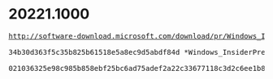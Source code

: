 # 20221.1000

<pre>
<a href="http://software-download.microsoft.com/download/pr/Windows_InsiderPreview_SDK_en-us_20221_1.iso">http://software-download.microsoft.com/download/pr/Windows_InsiderPreview_SDK_en-us_20221_1.iso</a>

34b30d363f5c35b825b61518e5a8ec9d5abdf84d *Windows_InsiderPreview_SDK_en-us_20221_1.iso

021036325e98c985b858ebf25bc6ad75adef2a22c33677118c3d2c6ee1b8ebf8 *Windows_InsiderPreview_SDK_en-us_20221_1.iso
</pre>
